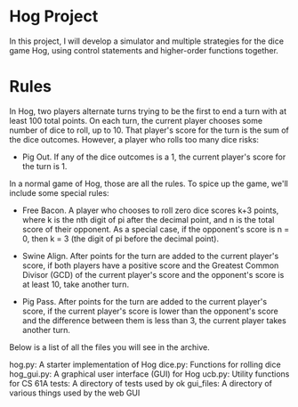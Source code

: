 # Hog Project
In this project, I will develop a simulator and multiple strategies for the dice game Hog, using control statements and higher-order functions together.

# Rules

In Hog, two players alternate turns trying to be the first to end a turn with at least 100 total points. On each turn, the current player chooses some number of dice to roll, up to 10. That player's score for the turn is the sum of the dice outcomes. However, a player who rolls too many dice risks:

- Pig Out. If any of the dice outcomes is a 1, the current player's score for the turn is 1.

In a normal game of Hog, those are all the rules. To spice up the game, we'll include some special rules:

- Free Bacon. A player who chooses to roll zero dice scores k+3 points, where k is the nth digit of pi after the decimal point, and n is the total score of their opponent. As a special case, if the opponent's score is n = 0, then k = 3 (the digit of pi before the decimal point).

- Swine Align. After points for the turn are added to the current player's score, if both players have a positive score and the Greatest Common Divisor (GCD) of the current player's score and the opponent's score is at least 10, take another turn.

- Pig Pass. After points for the turn are added to the current player's score, if the current player's score is lower than the opponent's score and the difference between them is less than 3, the current player takes another turn.

Below is a list of all the files you will see in the archive. 

hog.py: A starter implementation of Hog
dice.py: Functions for rolling dice
hog_gui.py: A graphical user interface (GUI) for Hog
ucb.py: Utility functions for CS 61A
tests: A directory of tests used by ok
gui_files: A directory of various things used by the web GUI
